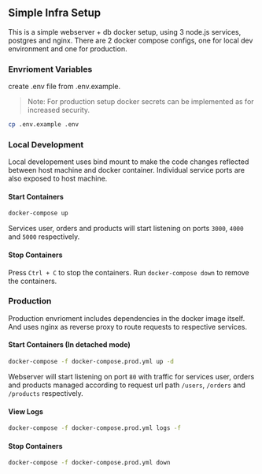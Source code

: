 ## Simple Infra Setup

This is a simple webserver + db docker setup, using 3 node.js services, postgres and nginx.
There are 2 docker compose configs, one for local dev environment and one for production.

### Envrioment Variables
create .env file from .env.example.
>Note: For production setup docker secrets can be implemented as for increased security.
```bash
cp .env.example .env
```

### Local Development
Local developement uses bind mount to make the code changes reflected between host machine and docker container.
Individual service ports are also exposed to host machine.

#### Start Containers
```bash
docker-compose up
```
Services user, orders and products will start listening on ports `3000`, `4000` and `5000` respectively.

#### Stop Containers
Press `Ctrl + C` to stop the containers. Run `docker-compose down` to remove the containers.


### Production
Production envrioment includes dependencies in the docker image itself. And uses nginx as reverse proxy to route requests to respective services.
#### Start Containers (In detached mode)
```bash
docker-compose -f docker-compose.prod.yml up -d
```

Webserver will start listening on port `80` with traffic for services user, orders and products managed according to request url path `/users`, `/orders` and `/products` respectively.

#### View Logs
```bash
docker-compose -f docker-compose.prod.yml logs -f
```

#### Stop Containers

```bash
docker-compose -f docker-compose.prod.yml down
```
